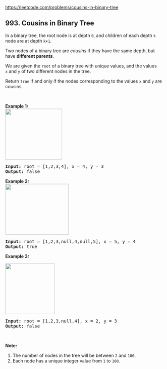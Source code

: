 https://leetcode.com/problems/cousins-in-binary-tree

## 993. Cousins in Binary Tree

<div><p>In a binary tree, the root node is at depth <code>0</code>, and children of each depth <code>k</code> node are at depth <code>k+1</code>.</p>
<p>Two nodes of a binary tree are <em>cousins</em> if they have the same depth, but have <strong>different parents</strong>.</p>
<p>We are given the <code>root</code> of a binary tree with unique values, and the values <code>x</code> and <code>y</code> of two different nodes in the tree.</p>
<p>Return <code>true</code> if and only if the nodes corresponding to the values <code>x</code> and <code>y</code> are cousins.</p>
<p> </p>
<p><strong>Example 1:<br/>
<img alt="" src="https://assets.leetcode.com/uploads/2019/02/12/q1248-01.png" style="width: 180px; height: 160px;"/></strong></p>
<pre><strong>Input: </strong>root = <span id="example-input-1-1">[1,2,3,4]</span>, x = <span id="example-input-1-2">4</span>, y = <span id="example-input-1-3">3</span>
<strong>Output: </strong><span id="example-output-1">false</span>
</pre>
<div>
<p><strong>Example 2:<br/>
<img alt="" src="https://assets.leetcode.com/uploads/2019/02/12/q1248-02.png" style="width: 201px; height: 160px;"/></strong></p>
<pre><strong>Input: </strong>root = <span id="example-input-2-1">[1,2,3,null,4,null,5]</span>, x = <span id="example-input-2-2">5</span>, y = <span id="example-input-2-3">4</span>
<strong>Output: </strong><span id="example-output-2">true</span>
</pre>
<div>
<p><strong>Example 3:</strong></p>
<p><strong><img alt="" src="https://assets.leetcode.com/uploads/2019/02/13/q1248-03.png" style="width: 156px; height: 160px;"/></strong></p>
<pre><strong>Input: </strong>root = <span id="example-input-3-1">[1,2,3,null,4]</span>, x = 2, y = 3
<strong>Output: </strong><span id="example-output-3">false</span></pre>
<p> </p>
</div>
</div>
<p><strong>Note:</strong></p>
<ol>
<li>The number of nodes in the tree will be between <code>2</code> and <code>100</code>.</li>
<li>Each node has a unique integer value from <code>1</code> to <code>100</code>.</li>
</ol>
<div>
<div>
<div> </div>
</div>
</div></div>
